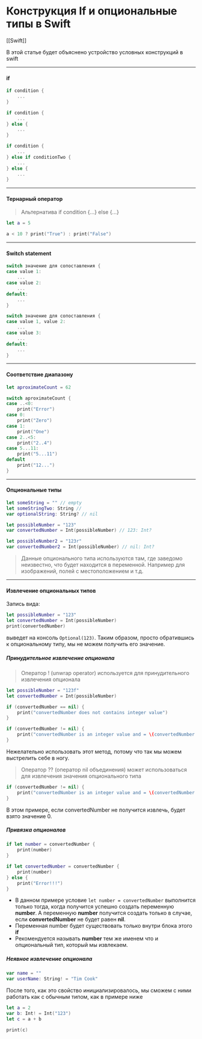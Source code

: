 # Конструкция If и опциональные типы в Swift

[[Swift]]

В этой статье будет объяснено устройство условных конструкций в swift

---

#### if

```swift
if condition {
    ...
}
```

```swift
if condition {
    ...
} else {
    ...
}
```

```swift
if condition {
    ...
} else if conditionTwo {
    ...
} else {
    ...
}
```

---

#### Тернарный оператор

> Альтернатива if condition {...} else {...}

```swift
let a = 5

a < 10 ? print("True") : print("False") 
```

---

#### Switch statement

```swift
switch значение для сопоставления {
case value 1:
    ...
case value 2:
    ...
default:
    ...
}
```

```swift
switch значение для сопоставления {
case value 1, value 2:
    ...
case value 3:
    ...
default:
    ...
}
```

---

#### Соответствие диапазону

```swift
let aproximateCount = 62

switch aproximateCount {
case ..<0:
    print("Error")
case 0:
    print("Zero")
case 1:
    print("One")
case 2..<5:
    print("2..4")
case 5...11:
    print("5...11")
default
    print("12...")
}
```

---

#### Опциональные типы

```swift
let someString = "" // empty
let someStringTwo: String // 
var optionalString: String? // nil

let possibleNumber = "123"
var convertedNumber = Int(possibleNumber) // 123: Int?

let possibleNumber2 = "123r"
var convertedNumber2 = Int(possibleNumber) // nil: Int?
```

> Данные опционального типа используются там, где заведомо неизвестно, что будет находится в переменной. Например для изображений, полей с местоположением и т.д. 

---

#### Извлечение опциональных типов

Запись вида:

```swift
let possibleNumber = "123"
let convertedNumber = Int(possibleNumber)
print(convertedNumber)
```
выведет на консоль ```Optional(123)```. Таким образом, просто обратившись к опциональному типу, мы не можем получить его значение.

##### Принудительное извлечение опционала

> Оператор ! (unwrap operator) используется для принудительного извлечения опционала

```swift
let possibleNumber = "123f"
let convertedNumber = Int(possibleNumber)

if (convertedNumber == nil) {
    print("convertedNumber does not contains integer value")
}

if (convertedNumber != nil) {
    print("convertedNumber is an integer value and = \(convertedNumber!)")
}
```

Нежелательно использовать этот метод, потому что так мы можем выстрелить себе в ногу. 

> Оператор ?? (оператор nil объединения) может использоваться для извлечения значения опционального типа

```swift
if (convertedNumber != nil) {
    print("convertedNumber is an integer value and = \(convertedNumber ?? 0)")
}
```

В этом примере, если convertedNumber не получится извлечь, будет взято значение 0.

##### Привязка опционалов

```swift
if let number = convertedNumber {
    print(number)
}

if let convertedNumber = convertedNumber {
    print(number)
} else {
    print("Error!!!")
}
```

* В данном примере условие ```let number = convertedNumber``` выполнится только тогда, когда получится успешно создать переменную __number__. А переменную __number__ получится создать только в случае, если __convertedNumber__ не будет равен __nil__.
* Переменная number будет существовать только внутри блока этого __if__
* Рекомендуется называть __number__ тем же именем что и опциональный тип, который мы извлекаем.

##### Неявное извлечение опционала

```swift
var name = ""
var userName: String! = "Tim Cook"
```

После того, как это свойство инициализировалось, мы сможем с ними работать как с обычным типом, как в примере ниже

```swift
let a = 2
var b: Int! = Int("123")
let c = a + b

print(c)
```